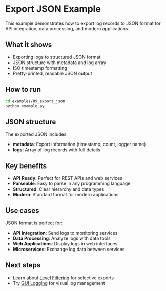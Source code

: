 # Export JSON Example

This example demonstrates how to export log records to JSON format for API integration, data processing, and modern applications.

## What it shows

- Exporting logs to structured JSON format
- JSON structure with metadata and log array
- ISO timestamp formatting
- Pretty-printed, readable JSON output

## How to run

```bash
cd examples/09_export_json
python example.py
```

## JSON structure

The exported JSON includes:
- **metadata**: Export information (timestamp, count, logger name)
- **logs**: Array of log records with full details

## Key benefits

- **API Ready**: Perfect for REST APIs and web services
- **Parseable**: Easy to parse in any programming language
- **Structured**: Clear hierarchy and data types
- **Modern**: Standard format for modern applications

## Use cases

JSON format is perfect for:
- **API Integration**: Send logs to monitoring services
- **Data Processing**: Analyze logs with data tools
- **Web Applications**: Display logs in web interfaces
- **Microservices**: Exchange log data between services

## Next steps

- Learn about [Level Filtering](../11_level_filtering/) for selective exports
- Try [GUI Logging](../10_gui_logging/) for visual log management 